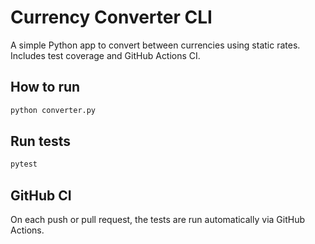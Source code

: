 # Currency Converter CLI

A simple Python app to convert between currencies using static rates. Includes test coverage and GitHub Actions CI.

## How to run
```bash
python converter.py
```

## Run tests
```bash
pytest
```

## GitHub CI
On each push or pull request, the tests are run automatically via GitHub Actions.
